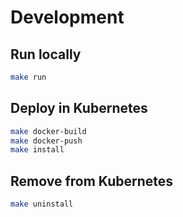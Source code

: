# Development

## Run locally

```bash
make run
```

## Deploy in Kubernetes

```bash
make docker-build
make docker-push
make install
```

## Remove from Kubernetes

```bash
make uninstall
```
